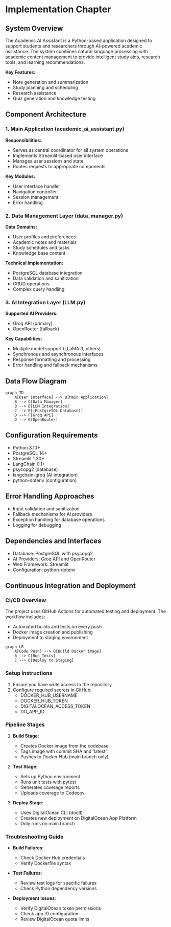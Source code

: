 # Implementation Chapter

## System Overview
The Academic AI Assistant is a Python-based application designed to support students and researchers through AI-powered academic assistance. The system combines natural language processing with academic content management to provide intelligent study aids, research tools, and learning recommendations.

**Key Features:**
- Note generation and summarization
- Study planning and scheduling
- Research assistance
- Quiz generation and knowledge testing

## Component Architecture

### 1. Main Application (academic_ai_assistant.py)
**Responsibilities:**
- Serves as central coordinator for all system operations
- Implements Streamlit-based user interface
- Manages user sessions and state
- Routes requests to appropriate components

**Key Modules:**
- User interface handler
- Navigation controller
- Session management
- Error handling

### 2. Data Management Layer (data_manager.py)
**Data Domains:**
- User profiles and preferences
- Academic notes and materials
- Study schedules and tasks
- Knowledge base content

**Technical Implementation:**
- PostgreSQL database integration
- Data validation and sanitization
- CRUD operations
- Complex query handling

### 3. AI Integration Layer (LLM.py)
**Supported AI Providers:**
- Groq API (primary)
- OpenRouter (fallback)

**Key Capabilities:**
- Multiple model support (LLaMA 3, others)
- Synchronous and asynchronous interfaces
- Response formatting and processing
- Error handling and fallback mechanisms

## Data Flow Diagram

```mermaid
graph TD
    A[User Interface] --> B[Main Application]
    B --> C[Data Manager]
    B --> D[LLM Integration]
    C --> E[(PostgreSQL Database)]
    D --> F[Groq API]
    D --> G[OpenRouter]
```

## Configuration Requirements
- Python 3.10+
- PostgreSQL 14+
- Streamlit 1.30+
- LangChain 0.1+
- psycopg2 (database)
- langchain-groq (AI integration)
- python-dotenv (configuration)

## Error Handling Approaches
- Input validation and sanitization
- Fallback mechanisms for AI providers
- Exception handling for database operations
- Logging for debugging

## Dependencies and Interfaces
- Database: PostgreSQL with psycopg2
- AI Providers: Groq API and OpenRouter
- Web Framework: Streamlit
- Configuration: python-dotenv

## Continuous Integration and Deployment

### CI/CD Overview
The project uses GitHub Actions for automated testing and deployment. The workflow includes:
- Automated builds and tests on every push
- Docker image creation and publishing
- Deployment to staging environment

```mermaid
graph LR
    A[Code Push] --> B[Build Docker Image]
    B --> C[Run Tests]
    C --> D[Deploy to Staging]
```

### Setup Instructions
1. Ensure you have write access to the repository
2. Configure required secrets in GitHub:
   - DOCKER_HUB_USERNAME
   - DOCKER_HUB_TOKEN
   - DIGITALOCEAN_ACCESS_TOKEN
   - DO_APP_ID

### Pipeline Stages
1. **Build Stage**:
   - Creates Docker image from the codebase
   - Tags image with commit SHA and 'latest'
   - Pushes to Docker Hub (main branch only)

2. **Test Stage**:
   - Sets up Python environment
   - Runs unit tests with pytest
   - Generates coverage reports
   - Uploads coverage to Codecov

3. **Deploy Stage**:
   - Uses DigitalOcean CLI (doctl)
   - Creates new deployment on DigitalOcean App Platform
   - Only runs on main branch

### Troubleshooting Guide
- **Build Failures**:
  - Check Docker Hub credentials
  - Verify Dockerfile syntax

- **Test Failures**:
  - Review test logs for specific failures
  - Check Python dependency versions

- **Deployment Issues**:
  - Verify DigitalOcean token permissions
  - Check app ID configuration
  - Review DigitalOcean quota limits